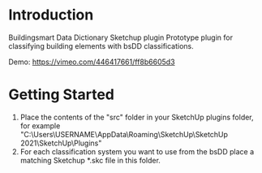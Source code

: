 # Introduction 
Buildingsmart Data Dictionary Sketchup plugin
Prototype plugin for classifying building elements with bsDD classifications.

Demo: https://vimeo.com/446417661/ff8b6605d3

# Getting Started
1. Place the contents of the "src" folder in your SketchUp plugins folder, for example "C:\Users\USERNAME\AppData\Roaming\SketchUp\SketchUp 2021\SketchUp\Plugins"
2. For each classification system you want to use from the bsDD place a matching Sketchup *.skc file in this folder.
